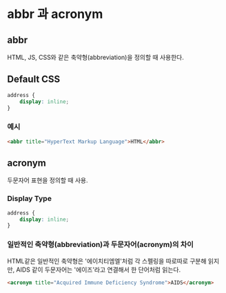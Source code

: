 # abbr 과 acronym

## abbr

HTML, JS, CSS와 같은 축약형(abbreviation)을 정의할 때 사용한다.

## Default CSS

```css
address {
    display: inline;
}
```

### 예시

```html
<abbr title="HyperText Markup Language">HTML</abbr>
```

## acronym

두문자어 표현을 정의할 때 사용.

### Display Type

```css
address {
    display: inline;
}
```

### 일반적인 축약형(abbreviation)과 두문자어(acronym)의 차이

HTML같은 일반적인 축약형은 '에이치티엠엘'처럼 각 스펠링을 따로따로 구분해 읽지만, AIDS 같이 두문자어는 '에이즈'라고 연결해서 한 단어처럼 읽는다.

```html
<acronym title="Acquired Immune Deficiency Syndrome">AIDS</acronym>
```
